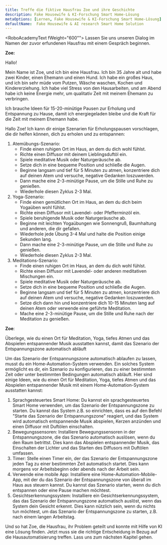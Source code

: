 ```yaml
---
title: Treffe die fiktive Hausfrau Zoe und ihre Geschichte
description: Fake Housewife & KI-Forschung Smart Home-Lösung
metaOptions: [Lernen, Fake Housewife & KI-Forschung Smart Home-Lösung]
defaultName:  Fake Housewife & AI research Smart Home Solution
---
```


<LessonImages imageClasses="mb"  src='fake-housewife-and-ai-research-smart-home-solution/lesson-2-banner.png' alt="fake housewife ai" />

<RoboAcademyText fWeight="600"">
Lassen Sie uns unseren Dialog im Namen der zuvor erfundenen Hausfrau mit einem Gespräch beginnen.
</RoboAcademyText>

<RoboAcademyDialog >

**Zoe:**

Hallo!

Mein Name ist Zoe, und ich bin eine Hausfrau. Ich bin 35 Jahre alt und habe zwei Kinder, einen Ehemann und einen Hund. Ich habe ein großes Haus, und ich bin sehr müde vom Putzen, Wäsche waschen, Kochen und Kindererziehung. Ich habe viel Stress von den Hausarbeiten, und am Abend habe ich keine Energie mehr, um qualitativ Zeit mit meinem Ehemann zu verbringen.

Ich brauche Ideen für 15-20-minütige Pausen zur Erholung und Entspannung zu Hause, damit ich energiegeladen bleibe und die Kraft für die Zeit mit meinem Ehemann habe.


</RoboAcademyDialog>



<RoboAcademyDialog>

<ChatGPT/>

Hallo Zoe! Ich kann dir einige Szenarien für Erholungspausen vorschlagen, die dir helfen können, dich zu erholen und zu entspannen:

1. Atemübungs-Szenario:
    - Finde einen ruhigen Ort im Haus, an dem du dich wohl fühlst.
    - Richte einen Diffusor mit deinem Lieblingsduftöl ein.
    - Spiele meditative Musik oder Naturgeräusche ab.
    - Setze dich in eine bequeme Position und schließe die Augen.
    - Beginne langsam und tief für 5 Minuten zu atmen, konzentriere dich auf deinen Atem und versuche, negative Gedanken loszuwerden.
    - Dann mache eine 2-3-minütige Pause, um die Stille und Ruhe zu genießen.
    - Wiederhole diesen Zyklus 2-3 Mal.
2. Yoga-Szenario:
    - Finde einen gemütlichen Ort im Haus, an dem du dich beim Yogaüben wohl fühlst.
    - Richte einen Diffusor mit Lavendel- oder Pfefferminzöl ein.
    - Spiele beruhigende Musik oder Naturgeräusche ab.
    - Beginne mit leichten Yogaübungen wie Sonnengruß, Baumhaltung und anderen, die dir gefallen.
    - Wiederhole jede Übung 3-4 Mal und halte die Position einige Sekunden lang.
    - Dann mache eine 2-3-minütige Pause, um die Stille und Ruhe zu genießen.
    - Wiederhole diesen Zyklus 2-3 Mal.
3. Meditations-Szenario:
    - Finde einen ruhigen Ort im Haus, an dem du dich wohl fühlst.
    - Richte einen Diffusor mit Lavendel- oder anderen meditativen Mischungen ein.
    - Spiele meditative Musik oder Naturgeräusche ab.
    - Setze dich in eine bequeme Position und schließe die Augen.
    - Beginne langsam und tief für 5 Minuten zu atmen, konzentriere dich auf deinen Atem und versuche, negative Gedanken loszuwerden.
    - Setze dich dann hin und konzentriere dich 10-15 Minuten lang auf deinen Atem oder verwende eine geführte Meditation.
    - Mache eine 2-3-minütige Pause, um die Stille und Ruhe nach der Meditation zu genießen.

</RoboAcademyDialog>

<RoboAcademyDialog>

**Zoe**:

Überlege, wie du einen Ort für Meditation, Yoga, tiefes Atmen und das Abspielen entspannender Musik ausstatten kannst, damit das Szenario der Entspannungszone automatisch abläuft

</RoboAcademyDialog>

<RoboAcademyDialog>

<ChatGPT/>

Um das Szenario der Entspannungszone automatisch ablaufen zu lassen, musst du ein Home-Automation-System verwenden. Ein solches System ermöglicht es dir, ein Szenario zu konfigurieren, das zu einer bestimmten Zeit oder unter bestimmten Bedingungen automatisch abläuft. Hier sind einige Ideen, wie du einen Ort für Meditation, Yoga, tiefes Atmen und das Abspielen entspannender Musik mit einem Home-Automation-System ausstatten kannst:

1. Sprachgesteuertes Smart Home: Du kannst ein sprachgesteuertes Smart Home verwenden, um das Szenario der Entspannungszone zu starten. Du kannst das System z.B. so einrichten, dass es auf den Befehl "Starte das Szenario der Entspannungszone" reagiert, und das System wird automatisch entspannende Musik abspielen, Kerzen anzünden und einen Diffusor mit Duftölen einschalten.
2. Bewegungssensoren: Installiere Bewegungssensoren in der Entspannungszone, die das Szenario automatisch auslösen, wenn du den Raum betrittst. Dies kann das Abspielen entspannender Musik, das Einschalten der Lichter und das Starten des Diffusors mit Duftölen umfassen.
3. Timer: Stelle einen Timer ein, der das Szenario der Entspannungszone jeden Tag zu einer bestimmten Zeit automatisch startet. Dies kann morgens vor Arbeitsbeginn oder abends nach der Arbeit sein.
4. Verwende eine mobile App: Installiere eine Home-Automation-Mobile-App, mit der du das Szenario der Entspannungszone von überall im Haus aus steuern kannst. Du kannst das Szenario starten, wenn du dich entspannen oder eine Pause machen möchtest.
5. Gesichtserkennungssystem: Installiere ein Gesichtserkennungssystem, das das Szenario der Entspannungszone automatisch auslöst, wenn das System dein Gesicht erkennt. Dies kann nützlich sein, wenn du nichts tun möchtest, um das Szenario der Entspannungszone zu starten, z.B. nach einem langen Arbeitstag.

</RoboAcademyDialog>

<RoboAcademyText>

Und so hat Zoe, die Hausfrau, ihr Problem geteilt und konnte mit Hilfe von KI eine Lösung finden. Jetzt muss sie die richtige Entscheidung in Bezug auf die Hausautomatisierung treffen. Lass uns zum nächsten Kapitel gehen.

</RoboAcademyText>